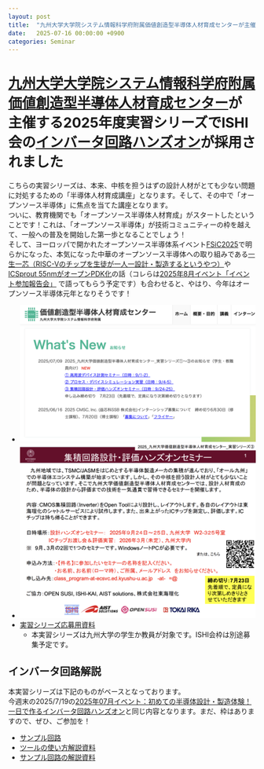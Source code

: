 ```yaml
---
layout: post
title:  "九州大学大学院システム情報科学府附属価値創造型半導体人材育成センターが主催する2025年度実習シリーズでISHI会のインバータハンズオンが採用されました"
date:   2025-07-16 00:00:00 +0900
categories: Seminar
---
```


# [九州大学大学院システム情報科学府附属価値創造型半導体人材育成センター](https://ecsvc.ed.kyushu-u.ac.jp/)が主催する2025年度実習シリーズでISHI会の[インバータ回路ハンズオン](https://ishi-kai.org/openmpw/shuttle/ptc06/2025/05/24/shuttle_ISHI-Kai_OpenMPW-PTC06-2_start.html)が採用されました

こちらの実習シリーズは、本来、中核を担うはずの設計人材がとても少ない問題に対処するための「半導体人材育成講座」となります。そして、その中で「オープンソース半導体」に焦点を当てた講座となります。  
ついに、教育機関でも「オープンソース半導体人材育成」がスタートしたということです！これは、「オープンソース半導体」が技術コミュニティーの枠を越えて、一般への普及を開始した第一歩となることでしょう！  
そして、ヨーロッパで開かれたオープンソース半導体系イベント[FSiC2025](https://wiki.f-si.org/index.php?title=FSiC2025)で明らかになった、本気になった中華のオープンソース半導体への取り組みである[一生一芯（RISC-Vのチップを生徒が一人一設計・製造するというやつ）](https://wiki.f-si.org/index.php?title="One_Student_One_Chip"_initiative:_Learn_to_build_RISC-V_chips_from_scratch_with_MOOC)や[ICSprout 55nmがオープンPDK化](https://wiki.f-si.org/index.php?title=Making_Open_Silicon_Design_Everywhere:_Using_Cloud-based_Open_Agile_EDA_Platform)の話（コレらは[2025年8月イベント「イベント参加報告会」](https://ishi-kai.org/information/seminar/2025/07/13/AugEvent_0714.html) で語ってもらう予定です）も合わせると、やはり、今年はオープンソース半導体元年となりそうです！  

- ![kyushuUniv2025_inverter_01](/assets/images/Seminar/kyushuUniv2025_inverter_01.png)
- ![kyushuUniv2025_inverter_02](/assets/images/Seminar/kyushuUniv2025_inverter_02.png)
- [実習シリーズ応募用資料](https://ecsvc.ed.kyushu-u.ac.jp/pdf/250709_03.pdf)
  - 本実習シリーズは九州大学の学生か教員が対象です。ISHI会枠は別途募集予定です。


## インバータ回路解説
本実習シリーズは下記のものがベースとなっております。  
今週末の2025/7/19の[2025年07月イベント：初めての半導体設計・製造体験！一日で作るインバータ回路ハンズオン](https://ishikai.connpass.com/event/356526/)と同じ内容となります。まだ、枠はありますので、ぜひ、ご参加を！  

- [サンプル回路](https://github.com/ishi-kai/OpenRule1umPDK_setupEDA/tree/main/samples/inverter)
- [ツールの使い方解説資料](https://github.com/ishi-kai/OpenRule1umPDK_setupEDA/tree/main/docs)
- [サンプル回路の解説資料](https://github.com/3zki/lsi1_analog1/blob/main/analog_tutorial_jp.pdf)

